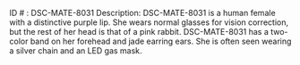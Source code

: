 ID # : DSC-MATE-8031
Description: DSC-MATE-8031 is a human female with a distinctive purple lip. She wears normal glasses for vision correction, but the rest of her head is that of a pink rabbit. DSC-MATE-8031 has a two-color band on her forehead and jade earring ears. She is often seen wearing a silver chain and an LED gas mask.